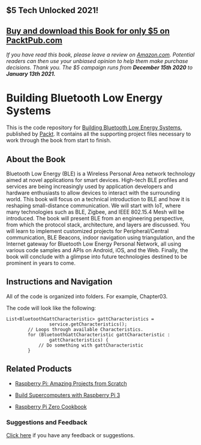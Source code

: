 ## $5 Tech Unlocked 2021!
[Buy and download this Book for only $5 on PacktPub.com](https://www.packtpub.com/product/building-bluetooth-low-energy-systems/9781786461087)
-----
*If you have read this book, please leave a review on [Amazon.com](https://www.amazon.com/gp/product/1786461080).     Potential readers can then use your unbiased opinion to help them make purchase decisions. Thank you. The $5 campaign         runs from __December 15th 2020__ to __January 13th 2021.__*

# Building Bluetooth Low Energy Systems

This is the code repository for [Building Bluetooth Low Energy Systems](https://www.packtpub.com/hardware-and-creative/building-bluetooth-low-energy-systems?utm_source=github&utm_medium=repository&utm_campaign=9781786461087), published by [Packt](https://www.packtpub.com/?utm_source=github). It contains all the supporting project files necessary to work through the book from start to finish.

## About the Book

Bluetooth Low Energy (BLE) is a Wireless Personal Area network technology aimed at novel applications for smart devices. High-tech BLE profiles and services are being increasingly used by application developers and hardware enthusiasts to allow devices to interact with the surrounding world.
This book will focus on a technical introduction to BLE and how it is reshaping small-distance communication. We will start with IoT, where many technologies such as BLE, Zigbee, and IEEE 802.15.4 Mesh will be introduced. The book will present BLE from an engineering perspective, from which the protocol stack, architecture, and layers are discussed. You will learn to implement customized projects for Peripheral/Central communication, BLE Beacons, indoor navigation using triangulation, and the Internet gateway for Bluetooth Low Energy Personal Network, all using various code samples and APIs on Android, iOS, and the Web. Finally, the book will conclude with a glimpse into future technologies destined to be prominent in years to come.

## Instructions and Navigation

All of the code is organized into folders. For example, Chapter03.



The code will look like the following:
```
List<BluetoothGattCharacteristic> gattCharacteristics =
                service.getCharacteristics();
        // Loops through available Characteristics.
        for (BluetoothGattCharacteristic gattCharacteristic :
                gattCharacteristics) {
            // Do something with gattCharacteristic
        }
```



## Related Products
* [Raspberry Pi: Amazing Projects from Scratch](https://www.packtpub.com/application-development/raspberry-pi-amazing-projects-scratch?utm_source=github&utm_medium=repository&utm_campaign=9781787128491)

* [Build Supercomputers with Raspberry Pi 3](https://www.packtpub.com/hardware-and-creative/build-supercomputers-raspberry-pi-3?utm_source=github&utm_medium=repository&utm_campaign=9781787282582)

* [Raspberry Pi Zero Cookbook](https://www.packtpub.com/hardware-and-creative/raspberry-pi-zero-cookbook?utm_source=github&utm_medium=repository&utm_campaign=9781786463852)

### Suggestions and Feedback
[Click here](https://docs.google.com/forms/d/e/1FAIpQLSe5qwunkGf6PUvzPirPDtuy1Du5Rlzew23UBp2S-P3wB-GcwQ/viewform) if you have any feedback or suggestions.
